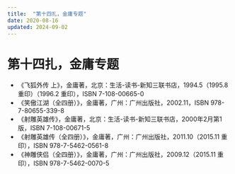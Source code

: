 ```yaml
---
title:  "第十四扎，金庸专题"
date: 2020-08-16
updated: 2024-09-02
---
```


# 第十四扎，金庸专题 #

- 《飞狐外传 上》，金庸著，北京：生活-读书-新知三联书店，1994.5（1995.8 重印）（1996.2 重印），ISBN 7-108-00665-0
- 《笑傲江湖（全四册）》，金庸著，广州：广州出版社，2002.11，ISBN 978-7-80655-339-8
- 《射雕英雄传》，金庸著，北京：生活-读书-新知三联书店，2000年2月第1版，ISBN 7-108-00671-5
- 《射雕英雄传（全四册）》，金庸著，广州：广州出版社，2011.10（2015.11 重印），ISBN 978-7-5462-0561-8
- 《神雕侠侣（全四册）》，金庸著，广州：广州出版社，2009.12（2015.11 重印），ISBN 978-7-5462-0070-5

